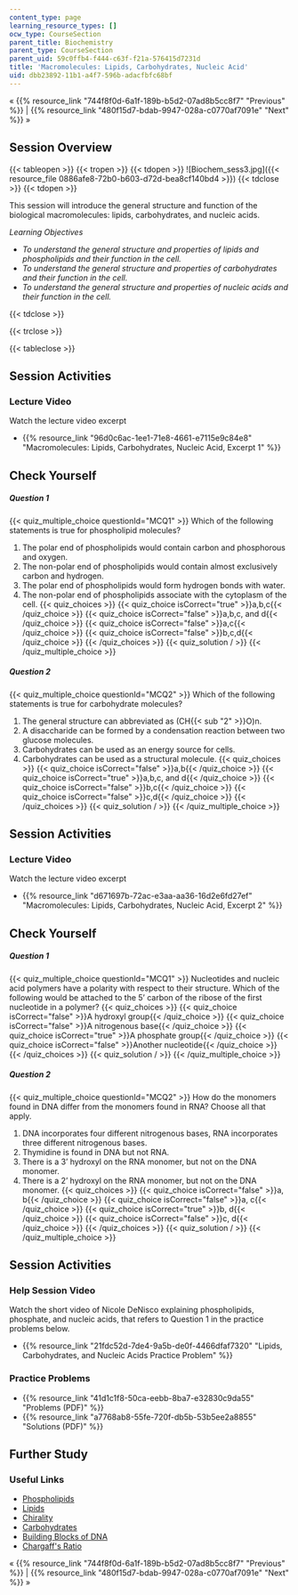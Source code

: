 ```yaml
---
content_type: page
learning_resource_types: []
ocw_type: CourseSection
parent_title: Biochemistry
parent_type: CourseSection
parent_uid: 59c0ffb4-f444-c63f-f21a-576415d7231d
title: 'Macromolecules: Lipids, Carbohydrates, Nucleic Acid'
uid: dbb23892-11b1-a4f7-596b-adacfbfc68bf
---
```


« {{% resource_link "744f8f0d-6a1f-189b-b5d2-07ad8b5cc8f7" "Previous" %}} | {{% resource_link "480f15d7-bdab-9947-028a-c0770af7091e" "Next" %}} »

Session Overview
----------------

{{< tableopen >}}
{{< tropen >}}
{{< tdopen >}}
![Biochem_sess3.jpg]({{< resource_file 0886afe8-72b0-b603-d72d-bea8cf140bd4 >}})
{{< tdclose >}}
{{< tdopen >}}


This session will introduce the general structure and function of the biological macromolecules: lipids, carbohydrates, and nucleic acids.

_Learning Objectives_

*   _To understand the general structure and properties of lipids and phospholipids and their function in the cell._
*   _To understand the general structure and properties of carbohydrates and their function in the cell._
*   _To understand the general structure and properties of nucleic acids and their function in the cell._


{{< tdclose >}}

{{< trclose >}}

{{< tableclose >}}

Session Activities
------------------

### Lecture Video

Watch the lecture video excerpt

*   {{% resource_link "96d0c6ac-1ee1-71e8-4661-e7115e9c84e8" "Macromolecules: Lipids, Carbohydrates, Nucleic Acid, Excerpt 1" %}}

Check Yourself
--------------

##### Question 1
 {{< quiz_multiple_choice questionId="MCQ1" >}} Which of the following statements is true for phospholipid molecules?

1.  The polar end of phospholipids would contain carbon and phosphorous and oxygen.
2.  The non-polar end of phospholipids would contain almost exclusively carbon and hydrogen.
3.  The polar end of phospholipids would form hydrogen bonds with water.
4.  The non-polar end of phospholipids associate with the cytoplasm of the cell. {{< quiz_choices >}} {{< quiz_choice isCorrect="true" >}}a,b,c{{< /quiz_choice >}} {{< quiz_choice isCorrect="false" >}}a,b,c, and d{{< /quiz_choice >}} {{< quiz_choice isCorrect="false" >}}a,c{{< /quiz_choice >}} {{< quiz_choice isCorrect="false" >}}b,c,d{{< /quiz_choice >}} {{< /quiz_choices >}} {{< quiz_solution / >}} {{< /quiz_multiple_choice >}}
##### Question 2
 {{< quiz_multiple_choice questionId="MCQ2" >}} Which of the following statements is true for carbohydrate molecules?

1.  The general structure can abbreviated as (CH{{< sub "2" >}}O)n.
2.  A disaccharide can be formed by a condensation reaction between two glucose molecules.
3.  Carbohydrates can be used as an energy source for cells.
4.  Carbohydrates can be used as a structural molecule. {{< quiz_choices >}} {{< quiz_choice isCorrect="false" >}}a,b{{< /quiz_choice >}} {{< quiz_choice isCorrect="true" >}}a,b,c, and d{{< /quiz_choice >}} {{< quiz_choice isCorrect="false" >}}b,c{{< /quiz_choice >}} {{< quiz_choice isCorrect="false" >}}c,d{{< /quiz_choice >}} {{< /quiz_choices >}} {{< quiz_solution / >}} {{< /quiz_multiple_choice >}}

Session Activities
------------------

### Lecture Video

Watch the lecture video excerpt

*   {{% resource_link "d671697b-72ac-e3aa-aa36-16d2e6fd27ef" "Macromolecules: Lipids, Carbohydrates, Nucleic Acid, Excerpt 2" %}}

Check Yourself
--------------

##### Question 1
 {{< quiz_multiple_choice questionId="MCQ1" >}} Nucleotides and nucleic acid polymers have a polarity with respect to their structure. Which of the following would be attached to the 5’ carbon of the ribose of the first nucleotide in a polymer? {{< quiz_choices >}} {{< quiz_choice isCorrect="false" >}}A hydroxyl group{{< /quiz_choice >}} {{< quiz_choice isCorrect="false" >}}A nitrogenous base{{< /quiz_choice >}} {{< quiz_choice isCorrect="true" >}}A phosphate group{{< /quiz_choice >}} {{< quiz_choice isCorrect="false" >}}Another nucleotide{{< /quiz_choice >}} {{< /quiz_choices >}} {{< quiz_solution / >}} {{< /quiz_multiple_choice >}}
##### Question 2
 {{< quiz_multiple_choice questionId="MCQ2" >}} How do the monomers found in DNA differ from the monomers found in RNA? Choose all that apply.

1.  DNA incorporates four different nitrogenous bases, RNA incorporates three different nitrogenous bases.
2.  Thymidine is found in DNA but not RNA.
3.  There is a 3’ hydroxyl on the RNA monomer, but not on the DNA monomer.
4.  There is a 2’ hydroxyl on the RNA monomer, but not on the DNA monomer. {{< quiz_choices >}} {{< quiz_choice isCorrect="false" >}}a, b{{< /quiz_choice >}} {{< quiz_choice isCorrect="false" >}}a, c{{< /quiz_choice >}} {{< quiz_choice isCorrect="true" >}}b, d{{< /quiz_choice >}} {{< quiz_choice isCorrect="false" >}}c, d{{< /quiz_choice >}} {{< /quiz_choices >}} {{< quiz_solution / >}} {{< /quiz_multiple_choice >}}

Session Activities
------------------

### Help Session Video

Watch the short video of Nicole DeNisco explaining phospholipids, phosphate, and nucleic acids, that refers to Question 1 in the practice problems below.

*   {{% resource_link "21fdc52d-7de4-9a5b-de0f-4466dfaf7320" "Lipids, Carbohydrates, and Nucleic Acids Practice Problem" %}}

### Practice Problems

*   {{% resource_link "41d1c1f8-50ca-eebb-8ba7-e32830c9da55" "Problems (PDF)" %}}
*   {{% resource_link "a7768ab8-55fe-720f-db5b-53b5ee2a8855" "Solutions (PDF)" %}}

Further Study
-------------

### Useful Links

*   [Phospholipids](http://www.biology-pages.info/P/Phospholipids.html)
*   [Lipids](https://www.youtube.com/watch?v=VGHD9e3yRIU)
*   [Chirality](http://www.nobelprize.org/nobel_prizes/chemistry/laureates/2001/illpres/game.html)
*   [Carbohydrates](http://www.biology-pages.info/C/Carbohydrates.html)
*   [Building Blocks of DNA](https://www.biointeractive.org/classroom-resources/building-blocks-dna)
*   [Chargaff's Ratio](https://www.biointeractive.org/classroom-resources/chargaffs-ratio)

« {{% resource_link "744f8f0d-6a1f-189b-b5d2-07ad8b5cc8f7" "Previous" %}} | {{% resource_link "480f15d7-bdab-9947-028a-c0770af7091e" "Next" %}} »